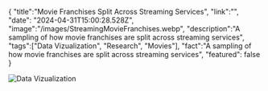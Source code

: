 {
    "title":"Movie Franchises Split Across Streaming Services",
    "link":"",
    "date": "2024-04-31T15:00:28.528Z",
    "image":"/images/StreamingMovieFranchises.webp",
    "description":"A sampling of how movie franchises are split across streaming services",
    "tags":["Data Vizualization", "Research", "Movies"],
    "fact":"A sampling of how movie franchises are split across streaming services",
    "featured": false
}

![Data Vizualization](/images/StreamingMovieFranchises.webp "Movie Franchises Split Across Streaming Services")